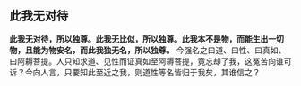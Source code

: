 ## 此我无对待

__此我无对待，所以独尊。此我无比似，所以独尊。此我本不是物，而能生出一切物，且能为物安名，而此我独无名，所以独尊。__ 今强名之曰道、曰性、曰真如、曰阿耨菩提。人只知求道、见性而证真如至阿耨菩提，竟忘却了我，这冤苦向谁可诉？今向人言，只要知此至近之我，则道性等名皆归于我矣，其谁信之？
